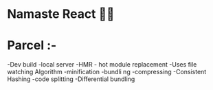 # Namaste React 🚀🚀

# Parcel :-
 
-Dev build
-local server
-HMR - hot module replacement
-Uses file watching Algorithm
-minification
-bundli ng
-compressing
-Consistent Hashing
-code splitting
-Differential bundling
